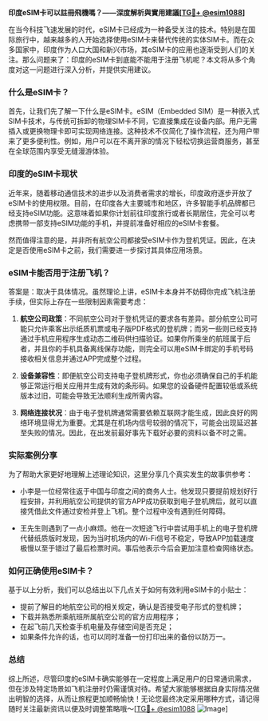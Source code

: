 **印度eSIM卡可以註冊飛機嗎？——深度解析與實用建議[[TG💪+ @esim1088](https://t.me/s/esim1088)]**

在当今科技飞速发展的时代，eSIM卡已经成为一种备受关注的技术。特别是在国际旅行中，越来越多的人开始选择使用eSIM卡来替代传统的实体SIM卡。而在众多国家中，印度作为人口大国和新兴市场，其eSIM卡的应用也逐渐受到人们的关注。那么问题来了：印度的eSIM卡到底能不能用于注册飞机呢？本文将从多个角度对这一问题进行深入分析，并提供实用建议。

### 什么是eSIM卡？

首先，让我们先了解一下什么是eSIM卡。eSIM（Embedded SIM）是一种嵌入式SIM卡技术，与传统可拆卸的物理SIM卡不同，它直接集成在设备内部。用户无需插入或更换物理卡即可实现网络连接。这种技术不仅简化了操作流程，还为用户带来了更多便利性。例如，用户可以在不离开家的情况下轻松切换运营商服务，甚至在全球范围内享受无缝漫游体验。

### 印度的eSIM卡现状

近年来，随着移动通信技术的进步以及消费者需求的增长，印度政府逐步开放了eSIM卡的使用权限。目前，在印度各大主要城市和地区，许多智能手机品牌都已经支持eSIM功能。这意味着如果你计划前往印度旅行或者长期居住，完全可以考虑携带一部支持eSIM功能的手机，并提前准备好相应的eSIM卡套餐。

然而值得注意的是，并非所有航空公司都接受eSIM卡作为登机凭证。因此，在决定是否使用eSIM卡之前，我们需要进一步探讨其具体应用场景。

### eSIM卡能否用于注册飞机？

答案是：取决于具体情况。虽然理论上讲，eSIM卡本身并不妨碍你完成飞机注册手续，但实际上存在一些限制因素需要考虑：

1. **航空公司政策**：不同航空公司对于登机凭证的要求各有差异。部分航空公司可能只允许乘客出示纸质机票或电子版PDF格式的登机牌；而另一些则已经支持通过手机应用程序生成动态二维码供扫描验证。如果你所乘坐的航班属于后者，并且你的手机具备离线保存功能，则完全可以用eSIM卡绑定的手机号码接收相关信息并通过APP完成整个过程。
   
2. **设备兼容性**：即便航空公司支持电子登机牌形式，你也必须确保自己的手机能够正常运行相关应用并生成有效的条形码。如果您的设备硬件配置较低或系统版本过旧，可能会导致无法顺利生成所需内容。

3. **网络连接状况**：由于电子登机牌通常需要依赖互联网才能生成，因此良好的网络环境显得尤为重要。尤其是在机场内信号较弱的情况下，可能会出现延迟甚至失败的情况。因此，在出发前最好事先下载好必要的资料以备不时之需。

### 实际案例分享

为了帮助大家更好地理解上述理论知识，这里分享几个真实发生的故事供参考：
- 小李是一位经常往返于中国与印度之间的商务人士。他发现只要提前规划好行程安排，并利用航空公司提供的官方APP成功获取到电子登机牌后，就可以直接凭借此文件通过安检并登上飞机。整个过程中没有遇到任何障碍。
  
- 王先生则遇到了一点小麻烦。他在一次短途飞行中尝试用手机上的电子登机牌代替纸质版时发现，因为当时机场内的Wi-Fi信号不稳定，导致APP加载速度极慢以至于错过了最后检票时间。事后他表示今后会更加注意检查网络状态。

### 如何正确使用eSIM卡？

基于以上分析，我们可以总结出以下几点关于如何有效利用eSIM卡的小贴士：
- 提前了解目的地航空公司的相关规定，确认是否接受电子形式的登机牌；
- 下载并熟悉所乘航班所属航空公司的官方应用程序；
- 在起飞前几天检查手机电量及存储空间是否充足；
- 如果条件允许的话，也可以同时准备一份打印出来的备份以防万一。

### 总结

综上所述，尽管印度的eSIM卡确实能够在一定程度上满足用户的日常通讯需求，但在涉及特定场景如飞机注册时仍需谨慎对待。希望大家能够根据自身实际情况做出明智的选择，从而让旅程更加顺畅愉快！无论您最终决定采用哪种方式，请记得随时关注最新资讯以便及时调整策略哦～[[TG💪+ @esim1088](https://t.me/s/esim1088) ![Image](https://i.postimg.cc/4NQfJmqS/Snipaste-2025-05-13-00-14-12.png)]
